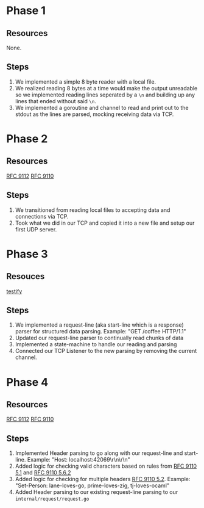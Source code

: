 # Phase 1

## Resources

None.

## Steps

1. We implemented a simple 8 byte reader with a local file.
2. We realized reading 8 bytes at a time would make the output unreadable so we implemented reading lines seperated by a `\n` and building up any lines that ended without said `\n`.
3. We implemented a goroutine and channel to read and print out to the stdout as the lines are parsed, mocking receiving data via TCP.

# Phase 2

## Resources

[RFC 9112](https://datatracker.ietf.org/doc/html/rfc9112)
[RFC 9110](https://datatracker.ietf.org/doc/html/rfc9110)

## Steps

1. We transitioned from reading local files to accepting data and connections via TCP.
2. Took what we did in our TCP and copied it into a new file and setup our first UDP server.

# Phase 3

## Resouces

[testify](https://github.com/stretchr/testify)

## Steps

1. We implemented a request-line (aka start-line which is a response) parser for structured data parsing. Example: "GET /coffee HTTP/1.1"
2. Updated our request-line parser to continually read chunks of data
3. Implemented a state-machine to handle our reading and parsing
4. Connected our TCP Listener to the new parsing by removing the current channel.

# Phase 4

## Resources

[RFC 9112](https://datatracker.ietf.org/doc/html/rfc9112)
[RFC 9110](https://datatracker.ietf.org/doc/html/rfc9110)

## Steps

1. Implemented Header parsing to go along with our request-line and start-line. Example: "Host: localhost:42069\r\n\r\n"
2. Added logic for checking valid characters based on rules from [RFC 9110 5.1](https://datatracker.ietf.org/doc/html/rfc9110) and [RFC 9110 5.6.2](https://datatracker.ietf.org/doc/html/rfc9110#name-tokens)
3. Added logic for checking for multiple headers [RFC 9110 5.2](https://datatracker.ietf.org/doc/html/rfc9110#name-field-lines-and-combined-fi). Example: "Set-Person: lane-loves-go, prime-loves-zig, tj-loves-ocaml"
4. Added Header parsing to our existing request-line parsing to our `internal/request/request.go`

